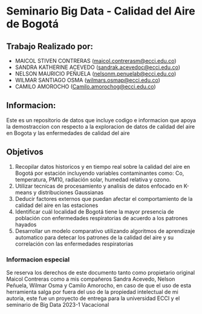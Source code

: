 # Seminario Big Data - Calidad del Aire de Bogotá
## Trabajo Realizado por:
* MAICOL STIVEN CONTRERAS (maicol.contrerasm@ecci.edu.co)
* SANDRA KATHERINE ACEVEDO (sandrak.acevedoc@ecci.edu.co)
* NELSON MAURICIO PEÑUELA (nelsonm.penuelab@ecci.edu.co)
* WILMAR SANTIAGO OSMA (wilmars.osmap@ecci.edu.co)
* CAMILO AMOROCHO (Camilo.amorochog@ecci.edu.co)
## Informacion: 
Este es un repositorio de datos que incluye codigo e informacion que apoya la demostraccion con respecto a la exploracion de datos de calidad del aire en Bogota y las enfermedades de calidad del aire
## Objetivos
1. Recopilar datos historicos y en tiempo real sobre la calidad del aire en Bogotá por estación incluyendo variables contaminantes como: Co, temperatura, PM10, radiación solar, humedad relativa y ozono.
2. Utilizar tecnicas de procesamiento y analisis de datos enfocado en K-means y distribuciones Gaussianas
3. Deducir factores externos que puedan afectar el comportamiento de la calidad del aire en las estaciones
4. Identificar cuál localidad de Bogotá tiene la mayor presencia de población con enfermedades respiratorias de acuerdo a los patrones hayados
5. Desarrollar un modelo comparativo utilizando algoritmos de aprendizaje automatico para detecar los patrones de la calidad del aire y su correlación con las enfermedades respiratorias

### Informacion especial
Se reserva los derechos de este documento tanto como propietario original Maicol Contreras como a mis compañeros Sandra Acevedo, Nelson Peñuela, Wilmar Osma y Camilo Amorocho, en caso de que el uso de esta herramienta salga por fuera del uso de la propiedad intelectual de mi autoria, este fue un proyecto de entrega para la universidad ECCI y el seminario de Big Data 2023-1 Vacacional
